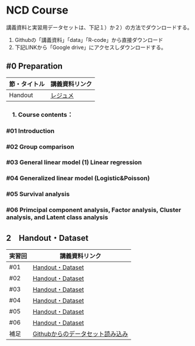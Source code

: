 # NCD Course

講義資料と実習用データセットは、下記１）か２）の方法でダウンロードする。
1) Githubの「講義資料」「data」「R-code」から直接ダウンロード
2) 下記LINKから「Google drive」にアクセスしダウンロードする。

<h2 id="CH01"> #0 Preparation </h2>

|節・タイトル|講義資料リンク|
|---|---|
|Handout|[レジュメ](https://drive.google.com/file/d/1vq4fiBWyU8wTeEMFERO35DnQ0qeiL7ib/view?usp=sharing)|

<h3 id="CH02">　1. Course contents：
<h3 id="CH03">#01 Introduction
<h3 id="CH03">#02 Group comparison
<h3 id="CH03">#03 General linear model (1) Linear regression
<h3 id="CH03">#04 Generalized linear model (Logistic&Poisson)
<h3 id="CH03">#05 Survival analysis
<h3 id="CH03">#06 Primcipal component analysis, Factor analysis, Cluster analysis, and Latent class analysis
  
<h2 id="CH01">2　Handout・Dataset</h2>

|実習回|講義資料リンク|
|---|---|
|#01|[Handout・Dataset](https://drive.google.com/drive/folders/13rdDMOLTEDmTjoz-REoH7RqSCioqWJfg?usp=sharing)|
|#02|[Handout・Dataset](https://drive.google.com/drive/folders/14yCS5Uoz2KZYckqjgB09vCLa-uAklmet?usp=sharing)|
|#03|[Handout・Dataset](https://drive.google.com/drive/folders/15y4xCkqZ1HCvex4aLhN9cS4JVP4Nm1xA?usp=sharing)|
|#04|[Handout・Dataset](https://drive.google.com/drive/folders/1nQlfY9zIlsfy0o3pVJBa4FL49AvFOE9i?usp=sharing)|
|#05|[Handout・Dataset](https://drive.google.com/drive/folders/17sMkETkUpSD8QSUiEBmtzWpuUlb2ONJJ?usp=sharing)|
|#06|[Handout・Dataset](https://drive.google.com/drive/folders/194M4A2QksB2gpsPAHmb2PnFQv5QA0qVd?usp=sharing)|
|補足|[Githubからのデータセット読み込み](https://drive.google.com/file/d/1Aym86YJ1HzOpzsuRsY0iTw7p5pqfHd5f/view?usp=sharing)|




